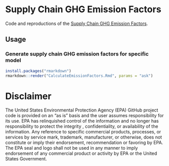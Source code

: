 <!-- README.md is generated from README.Rmd. Please edit that file -->

# Supply Chain GHG Emission Factors

Code and reproductions of the [Supply Chain GHG Emission
Factors](https://cfpub.epa.gov/si/si_public_record_Report.cfm?dirEntryId=349324).

## Usage

### Generate supply chain GHG emission factors for specific model

``` r
install.packages("rmarkdown")
rmarkdown::render("CalculateEmissionFactors.Rmd", params = "ask")
```

# Disclaimer

The United States Environmental Protection Agency (EPA) GitHub project
code is provided on an “as is” basis and the user assumes responsibility
for its use. EPA has relinquished control of the information and no
longer has responsibility to protect the integrity , confidentiality, or
availability of the information. Any reference to specific commercial
products, processes, or services by service mark, trademark,
manufacturer, or otherwise, does not constitute or imply their
endorsement, recommendation or favoring by EPA. The EPA seal and logo
shall not be used in any manner to imply endorsement of any commercial
product or activity by EPA or the United States Government.
